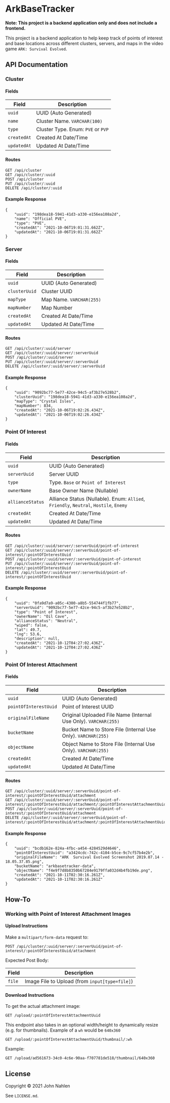 # ArkBaseTracker

**Note: This project is a backend application only and does not include a frontend.**

This project is a backend application to help keep track of points of interest and base locations across different clusters, servers, and maps in the video game `ARK: Survival Evolved`.

## API Documentation

### Cluster

#### Fields

| Field       | Description                        |
| ----------- | ---------------------------------- |
| `uuid`      | UUID (Auto Generated)              |
| `name`      | Cluster Name. `VARCHAR(100)`       |
| `type`      | Cluster Type. Enum: `PVE` or `PVP` |
| `createdAt` | Created At Date/Time               |
| `updatedAt` | Updated At Date/Time               |

#### Routes

```
GET /api/cluster
GET /api/cluster/:uuid
POST /api/cluster
PUT /api/cluster/:uuid
DELETE /api/cluster/:uuid
```

#### Example Response

```
{
    "uuid": "198dea18-5941-41d3-a330-e156ea108a2d",
    "name": "Official PVE",
    "type": "PVE",
    "createdAt": "2021-10-06T19:01:31.662Z",
    "updatedAt": "2021-10-06T19:01:31.662Z"
}
```

### Server

#### Fields

| Field         | Description               |
| ------------- | ------------------------- |
| `uuid`        | UUID (Auto Generated)     |
| `clusterUuid` | Cluster UUID              | 
| `mapType`     | Map Name. `VARCHAR(255)`  |
| `mapNumber`   | Map Number                |
| `createdAt`   | Created At Date/Time      |
| `updatedAt`   | Updated At Date/Time      |

#### Routes

```
GET /api/cluster/:uuid/server
GET /api/cluster/:uuid/server/:serverUuid
POST /api/cluster/:uuid/server
PUT /api/cluster/:uuid/server/:serverUuid
DELETE /api/cluster/:uuid/server/:serverUuid
```

#### Example Response

```
{
    "uuid": "9092bc77-5e77-42ce-94c5-af3b27e528b2",
    "clusterUuid": "198dea18-5941-41d3-a330-e156ea108a2d",
    "mapType": "Crystal Isles",
    "mapNumber": 834,
    "createdAt": "2021-10-06T19:02:26.434Z",
    "updatedAt": "2021-10-06T19:02:26.434Z"
}
```

### Point Of Interest

#### Fields

| Field            | Description                                                                           |
| ---------------- | ------------------------------------------------------------------------------------- |
| `uuid`           | UUID (Auto Generated)                                                                 |
| `serverUuid`     | Server UUID                                                                           | 
| `type`           | Type. `Base` or `Point of Interest`                                                   |
| `ownerName`      | Base Owner Name (Nullable)                                                            |
| `allianceStatus` | Alliance Status (Nullable). Enum: `Allied`, `Friendly`, `Neutral`, `Hostile`, `Enemy` |
| `createdAt`      | Created At Date/Time                                                                  |
| `updatedAt`      | Updated At Date/Time                                                                  |

#### Routes

```
GET /api/cluster/:uuid/server/:serverUuid/point-of-interest
GET /api/cluster/:uuid/server/:serverUuid/point-of-interest/:pointOfInterestUuid
POST /api/cluster/:uuid/server/:serverUuid/point-of-interest
PUT /api/cluster/:uuid/server/:serverUuid/point-of-interest/:pointOfInterestUuid
DELETE /api/cluster/:uuid/server/:serverUuid/point-of-interest/:pointOfInterestUuid
```

#### Example Response

```
{
    "uuid": "0fa9d7a9-a05c-4300-a8b5-554744f1fb77",
    "serverUuid": "9092bc77-5e77-42ce-94c5-af3b27e528b2",
    "type": "Point of Interest",
    "ownerName": "Oil Cave",
    "allianceStatus": "Neutral",
    "wiped": false,
    "lat": 49.7,
    "lng": 53.6,
    "description": null,
    "createdAt": "2021-10-12T04:27:02.436Z",
    "updatedAt": "2021-10-12T04:27:02.436Z"
}
```

### Point Of Interest Attachment

#### Fields

| Field                 | Description                                                     |
| --------------------- | --------------------------------------------------------------- |
| `uuid`                | UUID (Auto Generated)                                           |
| `pointOfInterestUuid` | Point of Interest UUID                                          |
| `originalFileName`    | Original Uploaded File Name (Internal Use Only). `VARCHAR(255)` |
| `bucketName`          | Bucket Name to Store File (Internal Use Only). `VARCHAR(255)`   |
| `objectName`          | Object Name to Store File (Internal Use Only). `VARCHAR(255)`   |
| `createdAt`           | Created At Date/Time                                            |
| `updatedAt`           | Updated At Date/Time                                            |

#### Routes

```
GET /api/cluster/:uuid/server/:serverUuid/point-of-interest/:pointOfInterestUuid/attachment
GET /api/cluster/:uuid/server/:serverUuid/point-of-interest/:pointOfInterestUuid/attachment/:pointOfInterestAttachmentUuid
POST /api/cluster/:uuid/server/:serverUuid/point-of-interest/:pointOfInterestUuid/attachment
DELETE /api/cluster/:uuid/server/:serverUuid/point-of-interest/:pointOfInterestUuid/attachment/:pointOfInterestAttachmentUuid
```

#### Example Response

```
{
    "uuid": "bcdb162e-824a-4fbc-a454-4284529d4646",
    "pointOfInterestUuid": "a3424cdc-742c-4104-b5ce-9c7cf57b4e2b",
    "originalFileName": "ARK  Survival Evolved Screenshot 2019.07.14 - 18.05.37.85.png",
    "bucketName": "arkbasetracker-data",
    "objectName": "f4e9f7d8b8350b67284e9179ffa032d4b4fb19de.png",
    "createdAt": "2021-10-11T02:30:16.261Z",
    "updatedAt": "2021-10-11T02:30:16.261Z"
}
```

## How-To

### Working with Point of Interest Attachment Images

#### Upload Instructions

Make a `multipart/form-data` request to:

`POST /api/cluster/:uuid/server/:serverUuid/point-of-interest/:pointOfInterestUuid/attachment`

Expected Post Body:

| Field   | Description                                    |
| ------- | ---------------------------------------------- |
| `file`  | Image File to Upload (from `input[type=file]`) |

#### Download Instructions

To get the actual attachment image:

`GET /upload/:pointOfInterestAttachmentUuid`

This endpoint also takes in an optional width/height to dynamically resize (e.g. for thumbnails). Example of a `wh` would be `640x360`

`GET /upload/:pointOfInterestAttachmentUuid/thumbnail/:wh`

Example:

`GET /upload/ad561673-34c0-4c6e-90aa-f707781de518/thumbnail/640x360`

## License

Copyright © 2021 John Nahlen

See `LICENSE.md`.
